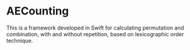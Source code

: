# AECounting
This is a framework developed in Swift for calculating permutation and combination, with and without repetition, based on lexicographic order technique.
